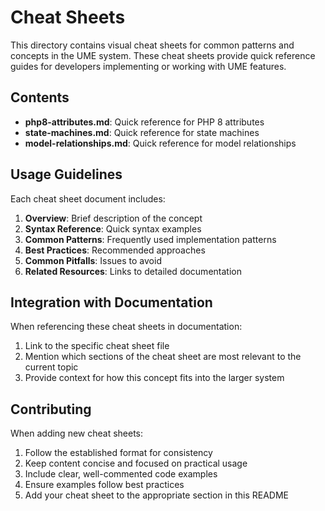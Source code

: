 # Cheat Sheets

This directory contains visual cheat sheets for common patterns and concepts in the UME system. These cheat sheets provide quick reference guides for developers implementing or working with UME features.

## Contents

- **php8-attributes.md**: Quick reference for PHP 8 attributes
- **state-machines.md**: Quick reference for state machines
- **model-relationships.md**: Quick reference for model relationships

## Usage Guidelines

Each cheat sheet document includes:

1. **Overview**: Brief description of the concept
2. **Syntax Reference**: Quick syntax examples
3. **Common Patterns**: Frequently used implementation patterns
4. **Best Practices**: Recommended approaches
5. **Common Pitfalls**: Issues to avoid
6. **Related Resources**: Links to detailed documentation

## Integration with Documentation

When referencing these cheat sheets in documentation:

1. Link to the specific cheat sheet file
2. Mention which sections of the cheat sheet are most relevant to the current topic
3. Provide context for how this concept fits into the larger system

## Contributing

When adding new cheat sheets:

1. Follow the established format for consistency
2. Keep content concise and focused on practical usage
3. Include clear, well-commented code examples
4. Ensure examples follow best practices
5. Add your cheat sheet to the appropriate section in this README
